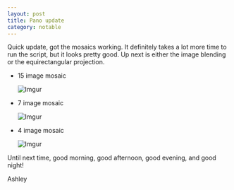 ```yaml
---
layout: post
title: Pano update
category: notable
---
```


Quick update, got the mosaics working. It definitely takes a lot more time to run the script, but it looks pretty good. Up next is either the image blending or the equirectangular projection.

- 15 image mosaic

	![Imgur](http://i.imgur.com/zKST8Gjl.jpg)

- 7 image mosaic

	![Imgur](http://i.imgur.com/RkFy2Idl.png)

- 4 image mosaic

	![Imgur](http://i.imgur.com/55Gqv2Fl.png)

Until next time, good morning, good afternoon, good evening, and good night!

Ashley